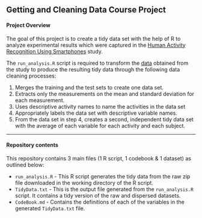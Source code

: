 ## Getting and Cleaning Data Course Project

#### Project Overview

The goal of this project is to create a tidy data set with the help of R to analyze experimental results which were captured in the [Human Activity Recognition Using Smartphones](http://archive.ics.uci.edu/ml/datasets/Human+Activity+Recognition+Using+Smartphones) study.

The `run_analysis.R` script is required to transform the [data](https://d396qusza40orc.cloudfront.net/getdata%2Fprojectfiles%2FUCI%20HAR%20Dataset.zip) obtained from the study to produce the resulting tidy data through the following data cleaning processes:

 1. Merges the training and the test sets to create one data set.
 2. Extracts only the measurements on the mean and standard deviation for each measurement. 
 3. Uses descriptive activity names to name the activities in the data set
 4. Appropriately labels the data set with descriptive variable names. 
 5. From the data set in step 4, creates a second, independent tidy data set with the average of each variable for each activity and each subject.
 
---

#### Repository contents

This repository contains 3 main files (1 R script, 1 codebook & 1 dataset) as outlined below:

 - `run_analysis.R` - This R script generates the tidy data from the raw zip file downloaded in the working directory of the R script.
 - `TidyData.txt` - This is the output file generated from the `run_analysis.R` script. It contains a tidy version of the raw and dispersed datasets.
 - `CodeBook.md` - Contains the definitions of each of the variables in the generated `TidyData.txt` file.
